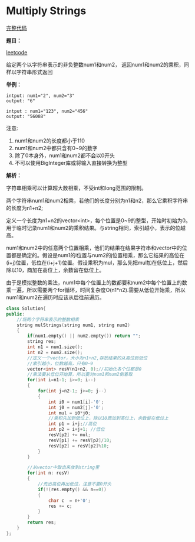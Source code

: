 # Multiply Strings
[完整代码](https://github.com/ludandandan/LeetCode/blob/master/01String/43MultiplyStrings.cpp)

**题目：**

[leetcode](https://leetcode.com/problems/multiply-strings/)

给定两个以字符串表示的非负整数num1和num2， 返回num1和num2的乘积，同样以字符串形式返回

**举例：**
```
intput: num1="2", num2="3"
output: "6"
```

```
intput : num1="123", num2="456"
output: "56088"
```

注意:
1. num1和num2的长度都小于110
2. num1和num2中都只含有0~9的数字
3. 除了0本身外，num1和num2都不会以0开头
4. 不可以使用BigInteger库或将输入直接转换为整型


**解析：**

字符串相乘可以计算超大数相乘，不受int和long范围的限制。

两个字符串num1和num2相乘，若他们的长度分别为n1和n2，那么它乘积字符串的长度为n1+n2;

定义一个长度为n1+n2的vector\<int\>，每个位置是0~9的整型，开始时初始为0。用于临时记录num1和num2的乘积结果。与string相同，索引越小，表示的位越高。

num1和num2中的任意两个位置相乘，他们的结果在结果字符串和vector中的位置都是确定的。假设是num1的i位置与num2的j位置相乘，那么它结果的高位在(i+j)位置，低位在(i+j+1)位置。假设乘积为mul，那么先把mul加在低位上，然后除以10，商加在高位上，余数留在低位上。

由于是模拟整数的乘法，num1中每个位置上的数都要和num2中每个位置上的数乘一遍，所以需要两个for循环，时间复杂度O(n1*n2).需要从低位开始乘，所以num1和num2在遍历时应该从后往前遍历。

```c++
class Solution{
public:
    //将两个字符串表示的整数相乘
    string mulStrings(string num1, string num2)
    {
        if(num1.empty() || num2.empty()) return "";
        string res; 
        int n1 = num1.size();
        int n2 = num2.size();
        //定义一个vector，大小为n1+n2,存放结果的从高位到低位
        //索引越小，位数越高，只有0~9
        vector<int> resV(n1+n2, 0);//初始化各个位都是0
        //乘法要从低位开始算，所以要对num1和num2倒着取
        for(int i=n1-1; i>=0; i--)
        {
            for(int j=n2-1; j>=0; j--)
            {
                int i0 = num1[i]-'0';
                int j0 = num2[j]-'0';
                int mul = i0*j0;
                //乘积先加到低位上，除以10商加到高位上，余数留在低位上
                int p1 = i+j;//高位
                int p2 = i+j+1; //低位
                resV[p2] += mul;
                resV[p1] += resV[p2]/10;
                resV[p2] = resV[p2]%10;
            }
        }

        //从vector中取出来放到string里
        for(int n: resV)
        {
            //先出高位再出低位，注意不要0开头
            if(!(res.empty() && n==0))
            {
                char c  = n+'0';
                res += c;
            }
        }
        return res;
    }
};

```
